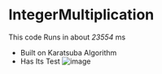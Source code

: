 # IntegerMultiplication
This code Runs in about *23554* ms
  - Built on Karatsuba Algorithm
  - Has Its Test
  ![image](https://user-images.githubusercontent.com/91163810/230688552-1b1da41d-174d-4b2b-8c7f-548f57eeb521.png)

